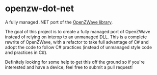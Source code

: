 # openzw-dot-net
A fully managed .NET port of the [OpenZWave library](https://github.com/OpenZWave/open-zwave). 

The goal of this project is to create a fully managed port of OpenZWave instead of relying on interop to an unmanaged DLL. This is a complete rewrite of OpenZWave, with a refactor to take full advantage of C# and adopt the code to follow C# practices (instead of unmanaged style code and practices in C#).

Definitely looking for some help to get this off the ground so if you're interested and have a device, feel free to submit a pull request!
